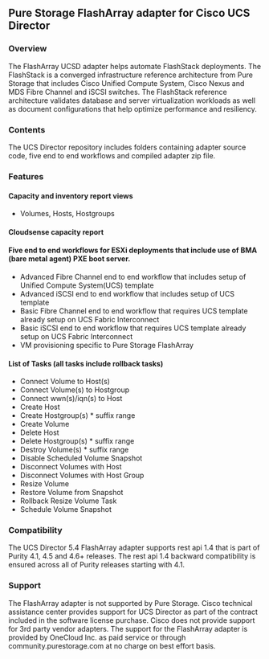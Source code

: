 ## Pure Storage FlashArray adapter for Cisco UCS Director


### Overview
The FlashArray UCSD adapter helps automate FlashStack deployments.  The FlashStack is a converged infrastructure reference architecture from Pure Storage that includes Cisco Unified Compute System, Cisco Nexus and MDS Fibre Channel and iSCSI switches.  The FlashStack reference architecture validates database and server virtualization workloads as well as document configurations that help optimize performance and resiliency.

### Contents
The UCS Director repository includes folders containing adapter source code, five end to end workflows and compiled adapter zip file.


### Features

#### Capacity and inventory report views
* Volumes, Hosts, Hostgroups

#### Cloudsense capacity report

#### Five end to end workflows for ESXi deployments that include use of BMA (bare metal agent) PXE boot server.
* Advanced Fibre Channel end to end workflow that includes setup of Unified Compute System(UCS) template
* Advanced iSCSI end to end workflow that includes setup of UCS template
* Basic Fibre Channel end to end workflow that requires UCS template already setup on UCS Fabric Interconnect
* Basic iSCSI end to end workflow that requires UCS template already setup on UCS Fabric Interconnect
* VM provisioning specific to Pure Storage FlashArray

#### List of Tasks (all tasks include rollback tasks)
* Connect Volume to Host(s)
* Connect Volume(s) to Hostgroup
* Connect wwn(s)/iqn(s) to Host
* Create Host
* Create Hostgroup(s) * suffix range
* Create Volume
* Delete Host
* Delete Hostgroup(s) * suffix range
* Destroy Volume(s) * suffix range
* Disable Scheduled Volume Snapshot
* Disconnect Volumes with Host
* Disconnect Volumes with Host Group
* Resize Volume
* Restore Volume from Snapshot
* Rollback Resize Volume Task
* Schedule Volume Snapshot

### Compatibility
The UCS Director 5.4 FlashArray adapter supports rest api 1.4 that is part of Purity 4.1, 4.5 and 4.6+ releases.  The rest api 1.4 backward compatibility is ensured across all of Purity releases starting with 4.1.

### Support
The FlashArray adapter is not supported by Pure Storage.  Cisco technical assistance center provides support for UCS Director as part of the contract included in the software license purchase.  Cisco does not provide support for 3rd party vendor adapters.  The support for the FlashArray adapter is provided by OneCloud Inc. as paid service or through community.purestorage.com at no charge on best effort basis.

